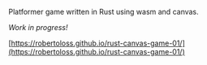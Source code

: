 Platformer game written in Rust using wasm and canvas. 

*Work in progress!*

[https://robertoloss.github.io/rust-canvas-game-01/](https://robertoloss.github.io/rust-canvas-game-01/)
